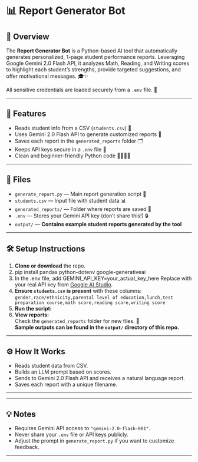 # 📊 Report Generator Bot

## 🚀 Overview

The **Report Generator Bot** is a Python-based AI tool that automatically generates personalized, 1-page student performance reports. Leveraging Google Gemini 2.0 Flash API, it analyzes Math, Reading, and Writing scores to highlight each student’s strengths, provide targeted suggestions, and offer motivational messages. 🎓✨

All sensitive credentials are loaded securely from a `.env` file. 🔐

---

## 🌟 Features

- Reads student info from a CSV (`students.csv`) 📄
- Uses Gemini 2.0 Flash API to generate customized reports 🤖
- Saves each report in the `generated_reports` folder 🗂️
- Keeps API keys secure in a `.env` file 🔑
- Clean and beginner-friendly Python code 👨‍💻👩‍💻

---

## 📁 Files

- `generate_report.py` — Main report generation script 🐍
- `students.csv` — Input file with student data 📊
- `generated_reports/` — Folder where reports are saved 📝
- `.env` — Stores your Gemini API key (don’t share this!) 🔒
- `output/` — **Contains example student reports generated by the tool**

---

## 🛠️ Setup Instructions

1. **Clone or download** the repo.
2. pip install pandas python-dotenv google-generativeai
3. In the .env file, add GEMINI_API_KEY=your_actual_key_here
   Replace with your real API key from [Google AI Studio](https://aistudio.google.com).
4. **Ensure `students.csv` is present** with these columns:  
`gender,race/ethnicity,parental level of education,lunch,test preparation course,math score,reading score,writing score`
5. **Run the script:**  
6. **View reports:**  
Check the `generated_reports` folder for new files. 🎉  
**Sample outputs can be found in the `output/` directory of this repo.**

---

## ⚙️ How It Works

- Reads student data from CSV.
- Builds an LLM prompt based on scores.
- Sends to Gemini 2.0 Flash API and receives a natural language report.
- Saves each report with a unique filename.

---


---

## 💡 Notes

- Requires Gemini API access to `"gemini-2.0-flash-001"`.
- Never share your `.env` file or API keys publicly.
- Adjust the prompt in `generate_report.py` if you want to customize feedback.

---





